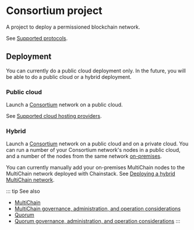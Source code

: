 # Consortium project

A project to deploy a permissioned blockchain network.

See [Supported protocols](/control-panel/supported-protocols).

## Deployment

You can currently do a public cloud deployment only. In the future, you will be able to do a public cloud or a hybrid deployment.

### Public cloud

Launch a [Consortium](/glossary#consortium) network on a public cloud.

See [Supported cloud hosting providers](/control-panel/supported-cloud-hosting).

### Hybrid

Launch a [Consortium](/glossary#consortium) network on a public cloud and on a private cloud. You can run a number of your Consortium network's nodes in a public cloud, and a number of the nodes from the same network [on-premises](/glossary#on-premises).

You can currently manually add your on-premises MultiChain nodes to the MultiChain network deployed with Chainstack. See [Deploying a hybrid MultiChain network](/operations/multichain-hybrid).

::: tip See also
* [MultiChain](/blockchain-essentials/protocols/multichain)
* [MultiChain governance, administration, and operation considerations](/key-concepts/multichain-considerations)
* [Quorum](/blockchain-essentials/protocols/quorum)
* [Quorum governance, administration, and operation considerations](/key-concepts/quorum-considerations)
:::